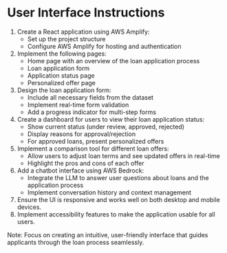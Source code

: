 # User Interface Instructions

1. Create a React application using AWS Amplify:
   - Set up the project structure
   - Configure AWS Amplify for hosting and authentication
2. Implement the following pages:
   - Home page with an overview of the loan application process
   - Loan application form
   - Application status page
   - Personalized offer page
3. Design the loan application form:
   - Include all necessary fields from the dataset
   - Implement real-time form validation
   - Add a progress indicator for multi-step forms
4. Create a dashboard for users to view their loan application status:
   - Show current status (under review, approved, rejected)
   - Display reasons for approval/rejection
   - For approved loans, present personalized offers
5. Implement a comparison tool for different loan offers:
   - Allow users to adjust loan terms and see updated offers in real-time
   - Highlight the pros and cons of each offer
6. Add a chatbot interface using AWS Bedrock:
   - Integrate the LLM to answer user questions about loans and the application process
   - Implement conversation history and context management
7. Ensure the UI is responsive and works well on both desktop and mobile devices.
8. Implement accessibility features to make the application usable for all users.

Note: Focus on creating an intuitive, user-friendly interface that guides applicants through the loan process seamlessly.